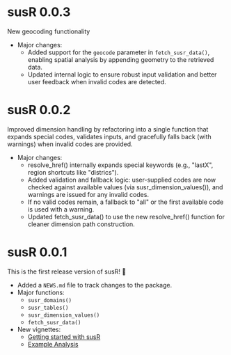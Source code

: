 # susR 0.0.3

New geocoding functionality

- Major changes:
    - Added support for the `geocode` parameter in `fetch_susr_data()`, enabling spatial analysis by appending geometry to the retrieved data.
    - Updated internal logic to ensure robust input validation and better user feedback when invalid codes are detected.

# susR 0.0.2

Improved dimension handling by refactoring into a single function that expands special codes, validates inputs, and gracefully falls back (with warnings) when invalid codes are provided.

- Major changes:
    - resolve_href() internally expands special keywords (e.g., "lastX", region shortcuts like "districs").
    - Added validation and fallback logic: user-supplied codes are now checked against available values (via susr_dimension_values()), and warnings are issued for any invalid codes.
    - If no valid codes remain, a fallback to "all" or the first available code is used with a warning.
    - Updated fetch_susr_data() to use the new resolve_href() function for cleaner dimension path construction.
    
# susR 0.0.1

This is the first release version of susR! 🎉

- Added a `NEWS.md` file to track changes to the package.
- Major functions:
    - `susr_domains()`
    - `susr_tables()`
    - `susr_dimension_values()`
    - `fetch_susr_data()`
- New vignettes:
    - [Getting started with susR](https://arnold-kakas.github.io/susR/articles/getting_started.html)
    - [Example Analysis](https://arnold-kakas.github.io/susR/articles/example_analysis.html)

